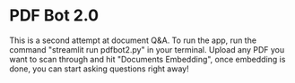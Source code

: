 # PDF Bot 2.0

This is a second attempt at document Q&A. 
To run the app, run the command "streamlit run pdfbot2.py" in your terminal. Upload any PDF you want to scan through and hit "Documents Embedding", once embedding is done, you can start asking questions right away! 

